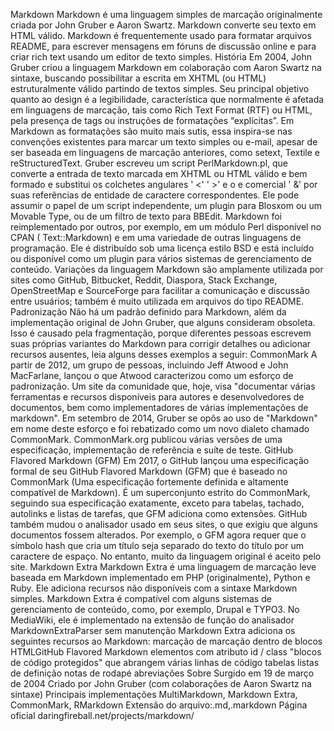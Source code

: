 Markdown
Markdown é uma linguagem simples de marcação originalmente criada por John Gruber e Aaron Swartz. Markdown converte seu texto em HTML válido. Markdown é frequentemente usado para formatar arquivos README, para escrever mensagens em fóruns de discussão online e para criar rich text usando um editor de texto simples.
História
Em 2004, John Gruber criou a linguagem Markdown em colaboração com Aaron Swartz na sintaxe, buscando possibilitar a escrita em XHTML (ou HTML) estruturalmente válido partindo de textos simples.
Seu principal objetivo quanto ao design é a legibilidade, característica que normalmente é afetada em linguagens de marcação, tais como Rich Text Format (RTF) ou HTML, pela presença de tags ou instruções de formatações “explícitas”. Em Markdown as formatações são muito mais sutis, essa inspira-se nas convenções existentes para marcar um texto simples ou e-mail, apesar de ser baseada em linguagens de marcação anteriores, como setext, Textile e reStructuredText.
Gruber escreveu um script PerlMarkdown.pl, que converte a entrada de texto marcada em XHTML ou HTML válido e bem formado e substitui os colchetes angulares ' <' ' >' e o e comercial ' &' por suas referências de entidade de caractere correspondentes. Ele pode assumir o papel de um script independente, um plugin para Blosxom ou um Movable Type, ou de um filtro de texto para BBEdit.
Markdown foi reimplementado por outros, por exemplo, em um módulo Perl disponível no CPAN ( Text::Markdown) e em uma variedade de outras linguagens de programação. Ele é distribuído sob uma licença estilo BSD e está incluído ou disponível como um plugin para vários sistemas de gerenciamento de conteúdo.
Variações da linguagem Markdown são amplamente utilizada por sites como GitHub, Bitbucket, Reddit, Diaspora, Stack Exchange, OpenStreetMap e SourceForge para facilitar a comunicação e discussão entre usuários; também é muito utilizada em arquivos do tipo README.
Padronização
Não há um padrão definido para Markdown, além da implementação original de John Gruber, que alguns consideram obsoleta. Isso é causado pela fragmentação, porque diferentes pessoas escrevem suas próprias variantes do Markdown para corrigir detalhes ou adicionar recursos ausentes, leia alguns desses exemplos a seguir:
CommonMark
A partir de 2012, um grupo de pessoas, incluindo Jeff Atwood e John MacFarlane, lançou o que Atwood caracterizou como um esforço de padronização. Um site da comunidade que, hoje, visa "documentar várias ferramentas e recursos disponíveis para autores e desenvolvedores de documentos, bem como implementadores de várias implementações de markdown". Em setembro de 2014, Gruber se opôs ao uso de "Markdown" em nome deste esforço e foi rebatizado como um novo dialeto chamado CommonMark. CommonMark.org publicou várias versões de uma especificação, implementação de referência e suíte de teste.
GitHub Flavored Markdown (GFM)
Em 2017, o GitHub lançou uma especificação formal de seu GitHub Flavored Markdown (GFM) que é baseado no CommonMark (Uma especificação fortemente definida e altamente compatível de Markdown). É um superconjunto estrito do CommonMark, seguindo sua especificação exatamente, exceto para tabelas, tachado, autolinks e listas de tarefas, que GFM adiciona como extensões. GitHub também mudou o analisador usado em seus sites, o que exigiu que alguns documentos fossem alterados. Por exemplo, o GFM agora requer que o símbolo hash que cria um título seja separado do texto do título por um caractere de espaço. No entanto, muito da linguagem original é aceito pelo site.
Markdown Extra
Markdown Extra é uma linguagem de marcação leve baseada em Markdown implementado em PHP (originalmente), Python e Ruby. Ele adiciona recursos não disponíveis com a sintaxe Markdown simples. Markdown Extra é compatível com alguns sistemas de gerenciamento de conteúdo, como, por exemplo, Drupal e TYPO3.
No MediaWiki, ele é implementado na extensão de função do analisador MarkdownExtraParser sem manutenção
Markdown Extra adiciona os seguintes recursos ao Markdown:
marcação de marcação dentro de blocos HTMLGitHub Flavored Markdown
elementos com atributo id / class
"blocos de código protegidos" que abrangem várias linhas de código
tabelas
listas de definição
notas de rodapé
abreviações
Sobre
Surgido em 19 de março de 2004
Criado por John Gruber (com colaborações de Aaron Swartz na sintaxe)
Principais implementações MultiMarkdown, Markdown Extra, CommonMark, RMarkdown
Extensão do arquivo:.md,.markdown
Página oficial daringfireball.net/projects/markdown/